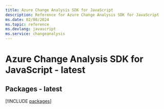 ```yaml
---
title: Azure Change Analysis SDK for JavaScript
description: Reference for Azure Change Analysis SDK for JavaScript
ms.date: 02/08/2024
ms.topic: reference
ms.devlang: javascript
ms.service: changeanalysis
---
```

# Azure Change Analysis SDK for JavaScript - latest
## Packages - latest
[!INCLUDE [packages](change-analysis-index.md)]